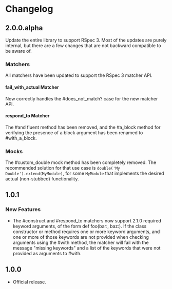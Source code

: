 # Changelog

## 2.0.0.alpha

Update the entire library to support RSpec 3. Most of the updates are purely
internal, but there are a few changes that are not backward compatible to be
aware of.

### Matchers

All matchers have been updated to support the RSpec 3 matcher API.

#### fail_with_actual Matcher

Now correctly handles the #does_not_match? case for the new matcher API.

#### respond\_to Matcher

The #and fluent method has been removed, and the #a_block method for verifying
the presence of a block argument has been renamed to #with_a_block.

### Mocks

The #custom_double mock method has been completely removed. The recommended
solution for that use case is `double('My Double').extend(MyModule)`, for some
`MyModule` that implements the desired actual (non-stubbed) functionality.

## 1.0.1

### New Features

* The #construct and #respond_to matchers now support 2.1.0 required keyword
  arguments, of the form def foo(bar:, baz:). If the class constructor or
  method requires one or more keyword arguments, and one or more of those 
  keywords are not provided when checking arguments using the #with
  method, the matcher will fail with the message "missing keywords" and a list
  of the keywords that were not provided as arguments to #with.

## 1.0.0

* Official release.
